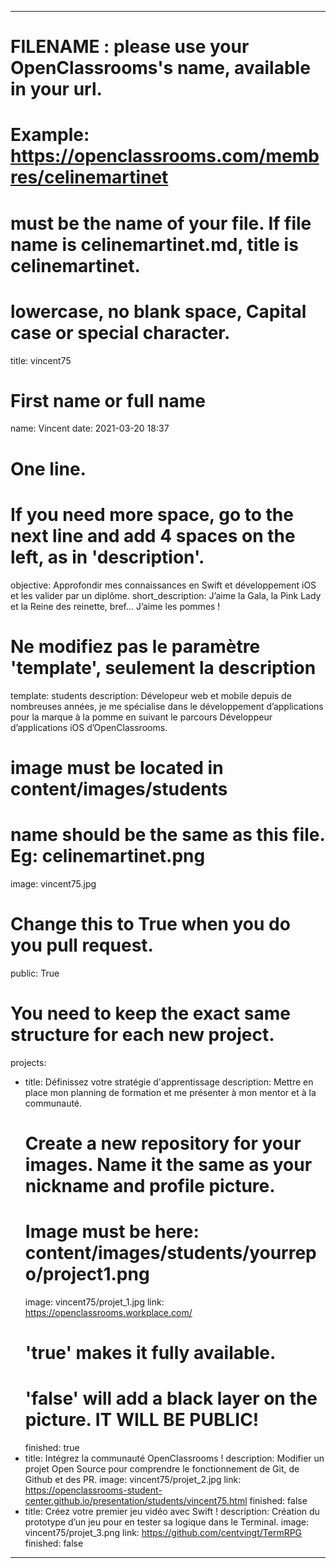 ---

# FILENAME : please use your OpenClassrooms's name, available in your url.
# Example: https://openclassrooms.com/membres/celinemartinet
# must be the name of your file. If file name is celinemartinet.md, title is celinemartinet.
# lowercase, no blank space, Capital case or special character.
title: vincent75

# First name or full name
name: Vincent
date: 2021-03-20 18:37

# One line.
# If you need more space, go to the next line and add 4 spaces on the left, as in 'description'.
objective: Approfondir mes connaissances en Swift et développement iOS et les valider par un diplôme.
short_description: J’aime la Gala, la Pink Lady et la Reine des reinette, bref... J’aime les pommes !

# Ne modifiez pas le paramètre 'template', seulement la description
template: students
description:
    Dévelopeur web et mobile depuis de nombreuses années, je me spécialise dans le développement d’applications pour la marque à la pomme en suivant le parcours Développeur d’applications iOS d’OpenClassrooms.

# image must be located in content/images/students
# name should be the same as this file. Eg: celinemartinet.png
image: vincent75.jpg

# Change this to True when you do you pull request.
public: True

# You need to keep the exact same structure for each new project.
projects:
  - title: Définissez votre stratégie d'apprentissage
    description: Mettre en place mon planning de formation et me présenter à mon mentor et à la communauté.
    # Create a new repository for your images. Name it the same as your nickname and profile picture.
    # Image must be here: content/images/students/yourrepo/project1.png
    image: vincent75/projet_1.jpg
    link: https://openclassrooms.workplace.com/
    # 'true' makes it fully available.
    # 'false' will add a black layer on the picture. IT WILL BE PUBLIC!
    finished: true
  - title: Intégrez la communauté OpenClassrooms !
    description: Modifier un projet Open Source pour comprendre le fonctionnement de Git, de Github et des PR. 
    image: vincent75/projet_2.jpg
    link: https://openclassrooms-student-center.github.io/presentation/students/vincent75.html
    finished: false
  - title: Créez votre premier jeu vidéo avec Swift !
    description: Création du prototype d’un jeu pour en tester sa logique dans le Terminal.
    image: vincent75/projet_3.png
    link: https://github.com/centvingt/TermRPG
    finished: false
---